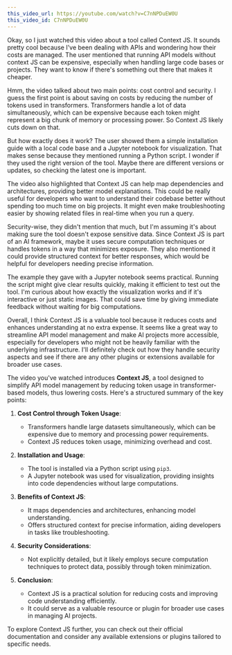 ```yaml
---
this_video_url: https://youtube.com/watch?v=C7nNPDuEW0U
this_video_id: C7nNPDuEW0U
---
```

<think>
Okay, so I just watched this video about a tool called Context JS. It sounds pretty cool because I've been dealing with APIs and wondering how their costs are managed. The user mentioned that running API models without context JS can be expensive, especially when handling large code bases or projects. They want to know if there's something out there that makes it cheaper.

Hmm, the video talked about two main points: cost control and security. I guess the first point is about saving on costs by reducing the number of tokens used in transformers. Transformers handle a lot of data simultaneously, which can be expensive because each token might represent a big chunk of memory or processing power. So Context JS likely cuts down on that.

But how exactly does it work? The user showed them a simple installation guide with a local code base and a Jupyter notebook for visualization. That makes sense because they mentioned running a Python script. I wonder if they used the right version of the tool. Maybe there are different versions or updates, so checking the latest one is important.

The video also highlighted that Context JS can help map dependencies and architectures, providing better model explanations. This could be really useful for developers who want to understand their codebase better without spending too much time on big projects. It might even make troubleshooting easier by showing related files in real-time when you run a query.

Security-wise, they didn't mention that much, but I'm assuming it's about making sure the tool doesn't expose sensitive data. Since Context JS is part of an AI framework, maybe it uses secure computation techniques or handles tokens in a way that minimizes exposure. They also mentioned it could provide structured context for better responses, which would be helpful for developers needing precise information.

The example they gave with a Jupyter notebook seems practical. Running the script might give clear results quickly, making it efficient to test out the tool. I'm curious about how exactly the visualization works and if it's interactive or just static images. That could save time by giving immediate feedback without waiting for big computations.

Overall, I think Context JS is a valuable tool because it reduces costs and enhances understanding at no extra expense. It seems like a great way to streamline API model management and make AI projects more accessible, especially for developers who might not be heavily familiar with the underlying infrastructure. I'll definitely check out how they handle security aspects and see if there are any other plugins or extensions available for broader use cases.
</think>

The video you've watched introduces **Context JS**, a tool designed to simplify API model management by reducing token usage in transformer-based models, thus lowering costs. Here's a structured summary of the key points:

1. **Cost Control through Token Usage**:
   - Transformers handle large datasets simultaneously, which can be expensive due to memory and processing power requirements.
   - Context JS reduces token usage, minimizing overhead and cost.

2. **Installation and Usage**:
   - The tool is installed via a Python script using `pip3`.
   - A Jupyter notebook was used for visualization, providing insights into code dependencies without large computations.

3. **Benefits of Context JS**:
   - It maps dependencies and architectures, enhancing model understanding.
   - Offers structured context for precise information, aiding developers in tasks like troubleshooting.

4. **Security Considerations**:
   - Not explicitly detailed, but it likely employs secure computation techniques to protect data, possibly through token minimization.

5. **Conclusion**:
   - Context JS is a practical solution for reducing costs and improving code understanding efficiently.
   - It could serve as a valuable resource or plugin for broader use cases in managing AI projects.

To explore Context JS further, you can check out their official documentation and consider any available extensions or plugins tailored to specific needs.
